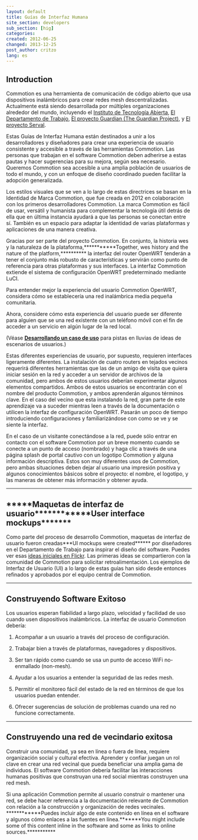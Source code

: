```yaml
---
layout: default
title: Guías de Interfaz Humana
site_section: developers
sub_section: [hig]
categories:
created: 2012-06-25
changed: 2013-12-25
post_author: critzo
lang: es
---
```

 <h2>Introduction</h2>

<p>Commotion es una herramienta de comunicación de código abierto que usa dispositivos inalámbricos para crear redes mesh descentralizadas. Actualmente está siendo desarrollada por múltiples organizaciones alrededor del mundo, incluyendo el <a href="http://newamerica.org/oti" target="_blank">Instituto de Tecnología Abierta</a>, <a href="http://theworkdept.com/" target="_blank">El Departamento de Trabajo</a>, <a href="https://guardianproject.info/" target="_blank">El proyecto Guardian (The Guardian Project)</a>, y <a href="http://www.servalproject.org/" target="_blank">El proyecto Serval</a>.</p>

<p>Estas Guías de Interfaz Humana están destinados a unir a los desarrolladores y diseñadores para crear una experiencia de usuario consistente y accesible a través de las herramientas Commotion. Las personas que trabajan en el software Commotion deben adherirse a estas pautas y hacer sugerencias para su mejora, según sea necesario. Queremos Commotion sea accesible a una amplia población de usuarios de todo el mundo, y con un enfoque de diseño coordinado pueden facilitar la adopción generalizada.</p>

<p>Los estilos visuales que se ven a lo largo de estas directrices se basan en la Identidad de Marca Commotion, que fue creada en 2012 en colaboración con los primeros desarrolladores Commotion. La marca Commotion es fácil de usar, versátil y humanista para complementar la tecnología útil detrás de ella que en última instancia ayudará a que las personas se conectan entre sí. También es un espacio para adaptar la identidad de varias plataformas y aplicaciones de una manera creativa.</p>

<p>Gracias por ser parte del proyecto Commotion. En conjunto, la historia wes y la naturaleza de la plataforma,***********Together, wes history and the nature of the platform,********** la interfaz del router OpenWRT tenderán a tener el conjunto más robusto de características y servirán como punto de referencia para otras plataformas y sus interfaces. La interfaz Commotion extiende el sistema de configuración OpenWRT predeterminado mediante LuCI.</p>

<p>Para entender mejor la experiencia del usuario Commotion OpenWRT, considera cómo se establecería una red inalámbrica media pequeña comunitaria.</p>

<p>Ahora, considere cómo esta experiencia del usuario puede ser diferente para alguien que se una red existente con un teléfono móvil con el fin de acceder a un servicio en algún lugar de la red local.</p>

<p>(Véase <strong><a href="https://wiki.commotionwireless.net/doku.php/project_scope/use_case_development" target="_blank">Desarrollando un caso de uso</a></strong> para pistas en lluvias de ideas de escenarios de usuarios.)</p>

<p>Estas diferentes experiencias de usuario, por supuesto, requieren interfaces ligeramente diferentes. La instalación de cuatro routers en tejados vecinos requerirá diferentes herramientas que las de un amigo de visita que quiera iniciar sesión en la red y acceder a un servidor de archivos de la comunidad, pero ambos de estos usuarios deberían experimentar algunos elementos compartidos. Ambos de estos usuarios se encontrarán con el nombre del producto Commotion, y ambos aprenderán algunos términos clave. En el caso del vecino que esta instalando la red, gran parte de este aprendizaje va a suceder mientras leen a través de la documentación o utilicen la interfaz de configuración OpenWRT. Pasarán un poco de tiempo introduciendo configuraciones y familiarizándose con como se ve y se siente la interfaz.</p>

<p>En el caso de un visitante conectándose a la red, puede sólo entrar en contacto con el software Commotion por un breve momento cuando se conecte a un punto de acceso (nombrado) y haga clic a través de una página splash de portal cautivo con un logotipo Commotion y alguna información descriptiva. Estos son muy diferentes usos de Commotion, pero ambas situaciones deben dejar al usuario una impresión positiva y algunos conocimientos básicos sobre el proyecto: el nombre, el logotipo, y las maneras de obtener más información y obtener ayuda.</p>

<hr />
<h2>*****Maquetas de interfaz de usuario************User interface mockups*******</h2>

<p>Como parte del proceso de desarrollo Commotion, maquetas de interfaz de usuario fueron creadas***UI mockups were created****** por diseñadores en el Departamento de Trabajo para inspirar el diseño del software. Puedes ver esas <a href="http://www.flickr.com/photos/24639042@N07/sets/72157629570342842/with/6986293486/" target="_blank">ideas iniciales en Flickr</a>. Las primeras ideas se compartieron con la comunidad de Commotion para solicitar retroalimentación. Los ejemplos de Interfaz de Usuario (UI) a lo largo de estas guías han sido desde entonces refinados y aprobados por el equipo central de Commotion.</p>

<hr />
<h2>Construyendo Software Exitoso</h2>

<p>Los usuarios esperan fiabilidad a largo plazo, velocidad y facilidad de uso cuando usen dispositivos inalámbricos. La interfaz de usuario Commotion debería:</p>

<ol>
	<li>
	<p>Acompañar a un usuario a través del proceso de configuración.</p>
	</li>
	<li>
	<p>Trabajar bien a través de plataformas, navegadores y dispositivos.</p>
	</li>
	<li>
	<p>Ser tan rápido como cuando se usa un punto de acceso WiFi no-enmallado (non-mesh).</p>
	</li>
	<li>
	<p>Ayudar a los usuarios a entender la seguridad de las redes mesh.</p>
	</li>
	<li>
	<p>Permitir el monitoreo fácil del estado de la red en términos de que los usuarios puedan entender.</p>
	</li>
	<li>
	<p>Ofrecer sugerencias de solución de problemas cuando una red no funcione correctamente.</p>
	</li>
</ol>

<hr />
<h2>Construyendo una red de vecindario exitosa</h2>

<p>Construir una comunidad, ya sea en línea o fuera de línea, requiere organización social y cultural efectiva. Aprender y confiar juegan un rol clave en crear una red vecinal que pueda beneficiar una amplia gama de individuos. El software Commotion debería facilitar las interacciones humanas positivas que construyan una red social mientras construyen una red mesh.</p>

<p>Si una aplicación Commotion permite al usuario construir o mantener una red, se debe hacer referencia a la documentación relevante de Commotion con relación a la construcción y organización de redes vecinales. ************Puedes incluir algo de este contenido en línea en el software y algunos cómo enlaces a las fuentes en línea.*******You might include some of this content inline in the software and some as links to online sources.***********</p>
